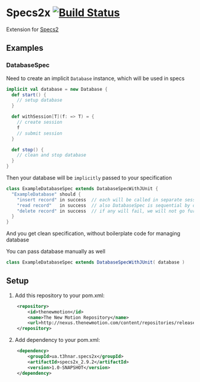 # Specs2x [![Build Status](https://secure.travis-ci.org/t3hnar/specs2x.png)](http://travis-ci.org/t3hnar/specs2x)

Extension for [Specs2](http://etorreborre.github.com/specs2/)

## Examples

### DatabaseSpec

Need to create an implicit `Database` instance, which will be used in specs

```scala
implicit val database = new Database {
  def start() {
    // setup database
  }

  def withSession[T](f: => T) = {
    // create session
    f
    // submit session
  }

  def stop() {
    // clean and stop database
  }
}
```

Then your database will be `implicitly` passed to your specification

```scala
class ExampleDatabaseSpec extends DatabaseSpecWithJUnit {
  "ExampleDatabase" should {
    "insert record" in success  // each will be called in separate session
    "read record"   in success  // also DatabaseSpec is sequential by default
    "delete record" in success  // if any will fail, we will not go further (sequential ^ stopOnFail)
  }
}
```

And you get clean specification, without boilerplate code for managing database

You can pass database manually as well

```scala
class ExampleDatabaseSpec extends DatabaseSpecWithJUnit( database )

```

## Setup

1. Add this repository to your pom.xml:
```xml
    <repository>
        <id>thenewmotion</id>
        <name>The New Motion Repository</name>
        <url>http://nexus.thenewmotion.com/content/repositories/releases-public</url>
    </repository>
```

2. Add dependency to your pom.xml:
```xml
    <dependency>
        <groupId>ua.t3hnar.specs2x</groupId>
        <artifactId>specs2x_2.9.2</artifactId>
        <version>1.0-SNAPSHOT</version>
    </dependency>
```